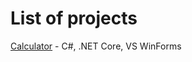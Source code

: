 # List of projects
[Calculator](https://github.com/yanu1ya/Calculator) - C#, .NET Core, VS WinForms
